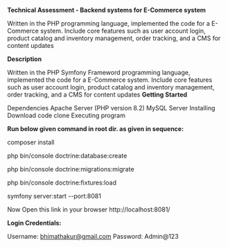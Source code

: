  **Technical Assessment - Backend systems for E-Commerce system**

Written in the PHP programming language, implemented the code for a E-Commerce system. Include core features such as user account login,  product catalog and inventory management,
 order tracking, and a CMS for content updates

**Description**

Written in the PHP Symfony Frameword programming language, implemented the code for a E-Commerce system. Include core features such as user account login,  product catalog and inventory management,
 order tracking, and a CMS for content updates
**Getting Started**

Dependencies
Apache Server (PHP version 8.2)
MySQL Server
Installing
Download code clone
Executing program

**Run below given command in root dir. as given in sequence:**

composer install

php bin/console doctrine:database:create

php bin/console doctrine:migrations:migrate

php bin/console doctrine:fixtures:load

symfony server:start --port:8081


Now Open this link in your browser
http://localhost:8081/

**Login Credentials:**

Username: bhimathakur@gmail.com
Password: Admin@123
